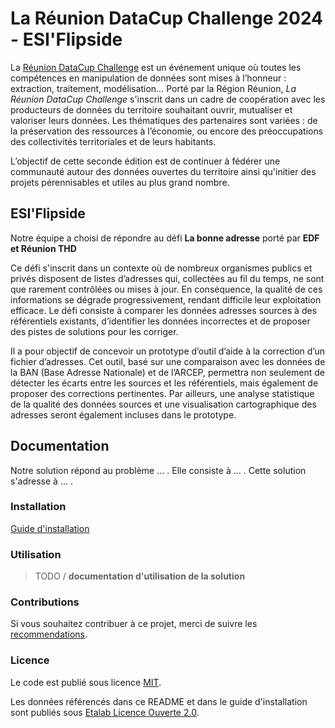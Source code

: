 # La Réunion DataCup Challenge 2024 - ESI'Flipside

La [Réunion DataCup Challenge](https://data.regionreunion.com/p/page-reunion-datacup-challenge) est un événement unique où toutes les compétences en manipulation de données sont mises à l’honneur : extraction, traitement, modélisation… Porté par la Région Réunion, *La Réunion DataCup Challenge* s'inscrit dans un cadre de coopération avec les producteurs de données du territoire souhaitant ouvrir, mutualiser et valoriser leurs données. Les thématiques des partenaires sont variées : de la préservation des ressources à l’économie, ou encore des préoccupations des collectivités territoriales et de leurs habitants.

L’objectif de cette seconde édition est de continuer à fédérer une communauté autour des données ouvertes du territoire ainsi qu'initier des projets pérennisables et utiles au plus grand nombre.


## ESI'Flipside

Notre équipe a choisi de répondre au défi **La bonne adresse** porté par **EDF et Réunion THD**

Ce défi s'inscrit dans un contexte où de nombreux organismes publics et privés disposent de listes d’adresses qui, collectées au fil du temps, ne sont que rarement contrôlées ou mises à jour. En conséquence, la qualité de ces informations se dégrade progressivement, rendant difficile leur exploitation efficace. Le défi consiste à comparer les données adresses sources à des référentiels existants, d’identifier les données incorrectes et de proposer des pistes de solutions pour les corriger.

Il a pour objectif de concevoir un prototype d’outil d’aide à la correction d’un fichier d’adresses. Cet outil, basé sur une comparaison avec les données de la BAN (Base Adresse Nationale) et de l’ARCEP, permettra non seulement de détecter les écarts entre les sources et les référentiels, mais également de proposer des corrections pertinentes. Par ailleurs, une analyse statistique de la qualité des données sources et une visualisation cartographique des adresses seront également incluses dans le prototype.



## **Documentation**

Notre solution répond au problème ... . Elle consiste à ... . Cette solution s'adresse à ... .

### **Installation**

[Guide d'installation](/INSTALL.md)

### **Utilisation**

>TODO / **documentation d'utilisation de la solution**

### **Contributions**

Si vous souhaitez contribuer à ce projet, merci de suivre les [recommendations](/CONTRIBUTING.md).

### **Licence**

Le code est publié sous licence [MIT](/licence.MIT).

Les données référencés dans ce README et dans le guide d'installation sont publiés sous [Etalab Licence Ouverte 2.0](/licence.etalab-2.0).
